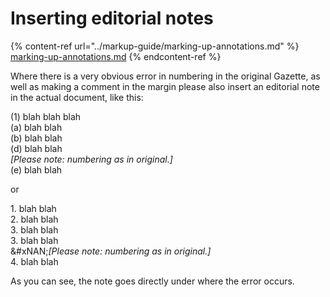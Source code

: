 # Inserting editorial notes

{% content-ref url="../markup-guide/marking-up-annotations.md" %}
[marking-up-annotations.md](../markup-guide/marking-up-annotations.md)
{% endcontent-ref %}

Where there is a very obvious error in numbering in the original Gazette, as well as making a comment in the margin please also insert an editorial note in the actual document, like this:

(1) blah blah blah\
&#x20;    (a) blah blah\
&#x20;    (b) blah blah\
&#x20;    (d) blah blah\
&#x20;    _\[Please note: numbering as in original.]_\
&#x20;    (e) blah blah

or

1\. blah blah\
2\. blah blah\
3\. blah blah\
3\. blah blah\
&#xNAN;_\[Please note: numbering as in original.]_\
4\. blah blah

As you can see,  the note goes directly under where the error occurs.

